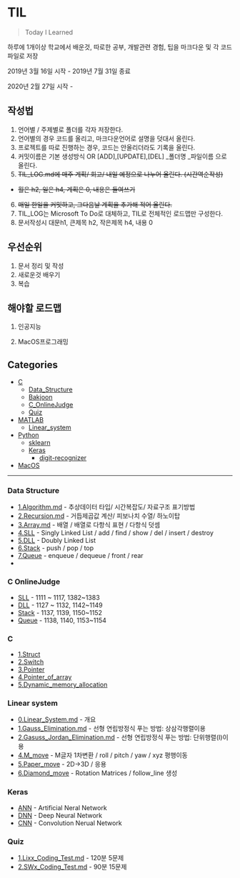 # TIL
> Today I Learned

하루에 1개이상 학교에서 배운것, 따로한 공부, 개발관련 경험,  팁을 마크다운 및 각 코드파일로 저장

2019년 3월 16일 시작 - 2019년 7월 31일 종료

2020년 2월 27일 시작 - 



## 작성법

1. 언어별 / 주제별로 폴더를 각자 저장한다.
2. 언어별의 경우 코드를 올리고, 마크다운언어로 설명을 덧대서 올린다.
3. 프로젝트를 따로 진행하는 경우, 코드는 안올리더라도 기록을 올린다.
4. 커밋이름은 기본 생성방식 OR [ADD],[UPDATE],[DEL] _폴더명 _파일이름 으로 올린다.
5. ~~TIL_LOG.md에  매주 계획/ 회고/ 내일 예정으로 나누어 올린다. (시간역순작성)~~
- ~~월은 h2, 일은 h4, 계획은 0, 내용은 들여쓰기~~
6. ~~매일 한일을 커밋하고,  그다음날 계획을 추가해 적어 올린다.~~
7. TIL_LOG는 Microsoft To Do로 대체하고, TIL로 전체적인 로드맵만 구성한다.
8. 문서작성시 대문h1, 큰제목 h2, 작은제목 h4, 내용 0



## 우선순위

1. 문서 정리 및 작성
2. 새로운것 배우기
3. 복습




## 해야할 로드맵

1. 인공지능
   
2. MacOS프로그래밍

   


## Categories
- [C](C)
  - [Data_Structure](C/Data_Structure)
  - [Bakjoon](C/Problelm_book/Bakjoon)
  - [C_OnlineJudge](C/Problelm_book/C_OnlineJudge)
  - [Quiz](C/Problelm_book/Quiz)
- [MATLAB](MATLAB)
  - [Linear_system](MATLAB/Linear_system)
- [Python](Python)
  - [sklearn](Python/sklearn)
  - [Keras](Python/keras)
    - [digit-recognizer](Python/keras/digit-recognizer)
- [MacOS](MacOS)

---



### Data Structure

- [1.Algorithm.md](Algorithm/1.Algorithm.md) - 추상데이터 타입/ 시간복잡도/ 자료구조 표기방법
- [2.Recursion.md](Algorithm/2.Recursion.md) - 거듭제곱값 계산/ 피보나치 수열/  하노이탑
- [3.Array.md](Algorithm/3.Array.md) - 배열 / 배열로 다항식 표현 / 다항식 덧셈
- [4.SLL](Algorithm/code/4_SLL.cpp) - Singly Linked List / add / find / show / del / insert / destroy
- [5.DLL](Algorithm/code/5_DLL.cpp) - Doubly Linked List 
- [6.Stack](Algorithm/code/6_Stack.cpp) -  push / pop / top
- [7.Queue](Algorithm/code/7_Queue.cpp) -  enqueue / dequeue / front / rear
- 

### C OnlineJudge

- [SLL](C_OnlineJudge) - 1111 ~ 1117, 1382~1383
- [DLL](C_OnlineJudge) - 1127 ~ 1132, 1142~1149
- [Stack](C_OnlineJudge) - 1137, 1139, 1150~1152
- [Queue](C_OnlineJudge) - 1138, 1140, 1153~1154

### C

- [1.Struct](C/1.struct.md)
- [2.Switch](C/2.Switch.md)
- [3.Pointer](C/3.pointer.md)
- [4.Pointer_of_array](C/4.Pointer_of_array.md)
- [5.Dynamic_memory_allocation](C/5.Dynamic_memory_allocation.md)

### Linear system
- [0.Linear_System.md](Linear_system/0.Linear_System.md) - 개요
- [1.Gauss_Elimination.md](Linear_system/1.Gauss_Elimination.md) - 선형 연립방정식 푸는 방법: 상삼각행렬이용
- [2.Gasuss_Jordan_Elimination.md](Linear_system/2.Gasuss_Jordan_Elimination.md) - 선형 연립방정식 푸는 방법: 단위행렬(I)이용
- [4.M_move](Linear_system/4.M_move) - M글자 1차변환 / roll / pitch / yaw / xyz 평행이동
- [5.Paper_move](Linear_system/5.Paper_move) -  2D->3D / 응용
- [6.Diamond_move](Linear_system/6.Diamond_move) -  Rotation Matrices / follow_line 생성

### Keras

- [ANN](Keras/1_1_ANN_Classification.ipynb) - Artificial Neral Network
- [DNN](Keras/2_1_DNN_MNIST.ipynb) - Deep Neural Network
- [CNN](Keras/3_1_CNN_MNIST.ipynb) - Convolution Nerual Network

### Quiz

- [1.Lixx_Coding_Test.md](Quiz/1.Lixx_Coding_Test.md) - 120분 5문제
- [2.SWx_Coding_Test.md](Quiz/2.SWx_Coding_Test.md) - 90분 15문제

  
